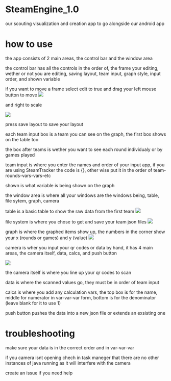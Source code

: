 # SteamEngine_1.0
our scouting visualization and creation app to go alongside our android app

# how to use

the app consists of 2 main areas, the control bar and the window area

the control bar has all the controls in the order of, the frame your editing, wether or not you are editing, saving layout, team input, graph style, input order, and shown variable


if you want to move a frame select edit to true and drag your left mouse button to move 
<a href="https://lh3.googleusercontent.com/BnGLQCwDHlNyGfwjLYJV9pV4KP5OWwyBC5O8HT1qDDWtFVFzUjmYpUGa-PCmfFG0oHZdzi-clP9ghMviyPUgvv-xaEta9IoKoc_L07TXpCJGmXGK3HI5vlthTRqIbwliPCIqicKNQw=w2400?source=screenshot.guru"> <img src="https://lh3.googleusercontent.com/BnGLQCwDHlNyGfwjLYJV9pV4KP5OWwyBC5O8HT1qDDWtFVFzUjmYpUGa-PCmfFG0oHZdzi-clP9ghMviyPUgvv-xaEta9IoKoc_L07TXpCJGmXGK3HI5vlthTRqIbwliPCIqicKNQw=w600-h315-p-k" /> </a>

and right to scale

<a href="https://lh3.googleusercontent.com/yIgV1NwLObaecCmnUfRYZjfCxfLC2hNJ389D9M67Cd850CWQDouEL2hbJVOwjKVBu0RgqkDb7yITKsu764D1AktdKSR7WYwF2KwQyOpzljKKQFJuTKrc1GCy3_NWIOiYYxPTqZuMmw=w2400?source=screenshot.guru"> <img src="https://lh3.googleusercontent.com/yIgV1NwLObaecCmnUfRYZjfCxfLC2hNJ389D9M67Cd850CWQDouEL2hbJVOwjKVBu0RgqkDb7yITKsu764D1AktdKSR7WYwF2KwQyOpzljKKQFJuTKrc1GCy3_NWIOiYYxPTqZuMmw=w600-h315-p-k" /> </a>

press save layout to save your layout

each team input box is a team you can see on the graph, the first box shows on the table too

the box after teams is wether you want to see each round individualy or by games played

team input is where you enter the names and order of your input app, if you are using SteamTracker the code is {}, other wise put it in the order of team-rounds-vars-vars-etc

shown is what variable is being shown on the graph


the window area is where all your windows are the windows being, table, file sytem, graph, camera

table is a basic table to show the raw data from the first team
<a href="https://lh3.googleusercontent.com/suqI2cibOeptbkAZxvYZUXA4xkONJiWLoyuz23ND--kO1xkmwapcdml6ocHD5KvqeiRc5D1ioVzm8vAzEcNG9qVrIzoNYmL8RsDiqMPTb2pGmqB4cHFP3zkRkZwf8samTNiqgQPhQg=w2400?source=screenshot.guru"> <img src="https://lh3.googleusercontent.com/suqI2cibOeptbkAZxvYZUXA4xkONJiWLoyuz23ND--kO1xkmwapcdml6ocHD5KvqeiRc5D1ioVzm8vAzEcNG9qVrIzoNYmL8RsDiqMPTb2pGmqB4cHFP3zkRkZwf8samTNiqgQPhQg=w600-h315-p-k" /> </a>


file system is where you chose to get and save your team json files
<a href="https://lh3.googleusercontent.com/9jvb1RMR6Y8GDk2IpAMn7aM0NAyYzWJDNl-eExmOUIbNDWSgul0gEz6WlCj59s91kaQQpJmDtEfN80dvy8E58chinIvCTuWwbqR5X6hbx9wWMSg0v1fiSxVPes38UpFuJYB8n3fhFQ=w2400?source=screenshot.guru"> <img src="https://lh3.googleusercontent.com/9jvb1RMR6Y8GDk2IpAMn7aM0NAyYzWJDNl-eExmOUIbNDWSgul0gEz6WlCj59s91kaQQpJmDtEfN80dvy8E58chinIvCTuWwbqR5X6hbx9wWMSg0v1fiSxVPes38UpFuJYB8n3fhFQ=w600-h315-p-k" /> </a>


graph is where the graphed items show up, the numbers in the corner show your x (rounds or games) and y (value)
<a href="https://lh3.googleusercontent.com/rBYUsIEK2iDA7PtdYu6qu05YLCqduVvnqBwuFDSbweIRGTVXjNbD5pOWPse18m-rFRDa0lskm64cHJKbOSulKkJ7EIaHN79Ysew-tF7QBEVyC33mKAQ6A-C-4gXa0ngRQsaTJDhffQ=w2400?source=screenshot.guru"> <img src="https://lh3.googleusercontent.com/rBYUsIEK2iDA7PtdYu6qu05YLCqduVvnqBwuFDSbweIRGTVXjNbD5pOWPse18m-rFRDa0lskm64cHJKbOSulKkJ7EIaHN79Ysew-tF7QBEVyC33mKAQ6A-C-4gXa0ngRQsaTJDhffQ=w600-h315-p-k" /> </a>


camera is wher you input your qr codes or data by hand, it has 4 main areas, the camera itself, data, calcs, and push button

<a href="https://lh3.googleusercontent.com/cUfG2dUXKpn0Zlo0VzS4FMZKfIajTtVkSPp2bL1Rn74ZLxE1gLb3p-1ZKqDnM8SPKD6Oyd8-jZ2cyDU2BecfrleGiBpV9ivHH8ePJgVwfhANhUn9IJrOrpYhrGHdgJJIrYc6_2PW3Q=w2400?source=screenshot.guru"> <img src="https://lh3.googleusercontent.com/cUfG2dUXKpn0Zlo0VzS4FMZKfIajTtVkSPp2bL1Rn74ZLxE1gLb3p-1ZKqDnM8SPKD6Oyd8-jZ2cyDU2BecfrleGiBpV9ivHH8ePJgVwfhANhUn9IJrOrpYhrGHdgJJIrYc6_2PW3Q=w600-h315-p-k" /> </a>

  the camera itself is where you line up your qr codes to scan
  
  data is where the scanned values go, they must be in order of team input
  
  calcs is where you add any calculation vars, the top box is for the name, middle for numerator in var-var-var form, bottom is for the denominator (leave blank for it to use 1)
  
  push button pushes the data into a new json file or extends an exsisting one
  
# troubleshooting

make sure your data is in the correct order and in var-var-var

if you camera isnt opening chech in task maneger that there are no other instances of java running as it will interfere with the camera

create an issue if you need help
